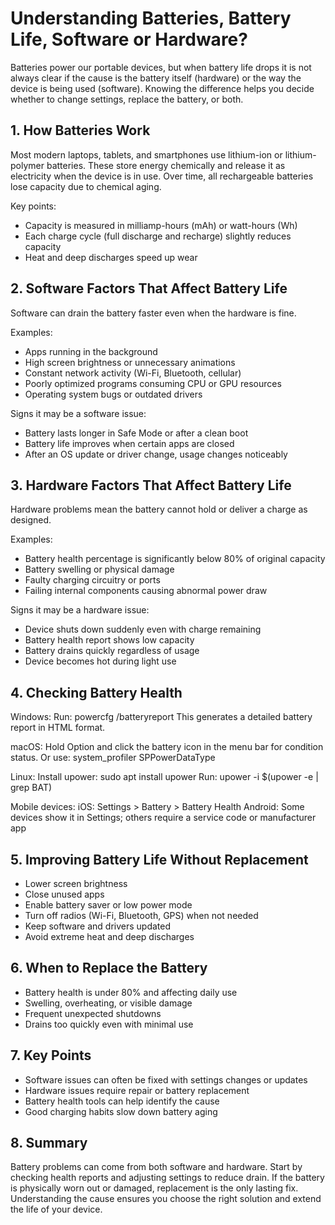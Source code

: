 # Understanding Batteries, Battery Life, Software or Hardware?

Batteries power our portable devices, but when battery life drops it is not always clear if the cause is the battery itself (hardware) or the way the device is being used (software). Knowing the difference helps you decide whether to change settings, replace the battery, or both.

## 1. How Batteries Work
Most modern laptops, tablets, and smartphones use lithium-ion or lithium-polymer batteries. These store energy chemically and release it as electricity when the device is in use. Over time, all rechargeable batteries lose capacity due to chemical aging.

Key points:
- Capacity is measured in milliamp-hours (mAh) or watt-hours (Wh)
- Each charge cycle (full discharge and recharge) slightly reduces capacity
- Heat and deep discharges speed up wear

## 2. Software Factors That Affect Battery Life
Software can drain the battery faster even when the hardware is fine.

Examples:
- Apps running in the background
- High screen brightness or unnecessary animations
- Constant network activity (Wi-Fi, Bluetooth, cellular)
- Poorly optimized programs consuming CPU or GPU resources
- Operating system bugs or outdated drivers

Signs it may be a software issue:
- Battery lasts longer in Safe Mode or after a clean boot
- Battery life improves when certain apps are closed
- After an OS update or driver change, usage changes noticeably

## 3. Hardware Factors That Affect Battery Life
Hardware problems mean the battery cannot hold or deliver a charge as designed.

Examples:
- Battery health percentage is significantly below 80% of original capacity
- Battery swelling or physical damage
- Faulty charging circuitry or ports
- Failing internal components causing abnormal power draw

Signs it may be a hardware issue:
- Device shuts down suddenly even with charge remaining
- Battery health report shows low capacity
- Battery drains quickly regardless of usage
- Device becomes hot during light use

## 4. Checking Battery Health
Windows:
Run:
powercfg /batteryreport
This generates a detailed battery report in HTML format.

macOS:
Hold Option and click the battery icon in the menu bar for condition status.
Or use:
system_profiler SPPowerDataType

Linux:
Install upower:
sudo apt install upower
Run:
upower -i $(upower -e | grep BAT)

Mobile devices:
iOS: Settings > Battery > Battery Health
Android: Some devices show it in Settings; others require a service code or manufacturer app

## 5. Improving Battery Life Without Replacement
- Lower screen brightness
- Close unused apps
- Enable battery saver or low power mode
- Turn off radios (Wi-Fi, Bluetooth, GPS) when not needed
- Keep software and drivers updated
- Avoid extreme heat and deep discharges

## 6. When to Replace the Battery
- Battery health is under 80% and affecting daily use
- Swelling, overheating, or visible damage
- Frequent unexpected shutdowns
- Drains too quickly even with minimal use

## 7. Key Points
- Software issues can often be fixed with settings changes or updates
- Hardware issues require repair or battery replacement
- Battery health tools can help identify the cause
- Good charging habits slow down battery aging

## 8. Summary
Battery problems can come from both software and hardware. Start by checking health reports and adjusting settings to reduce drain. If the battery is physically worn out or damaged, replacement is the only lasting fix. Understanding the cause ensures you choose the right solution and extend the life of your device.

